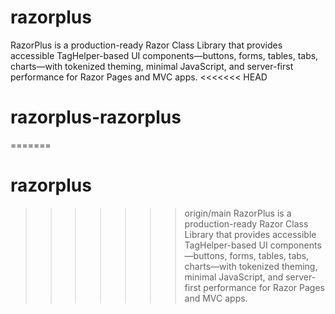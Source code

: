 # razorplus
RazorPlus is a production-ready Razor Class Library that provides accessible TagHelper-based UI components—buttons, forms, tables, tabs, charts—with tokenized theming, minimal JavaScript, and server-first performance for Razor Pages and MVC apps.
<<<<<<< HEAD
# razorplus-razorplus
=======
# razorplus
>>>>>>> origin/main
RazorPlus is a production-ready Razor Class Library that provides accessible TagHelper-based UI components—buttons, forms, tables, tabs, charts—with tokenized theming, minimal JavaScript, and server-first performance for Razor Pages and MVC apps.
